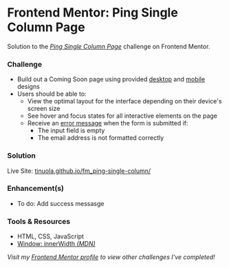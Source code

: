 # Frontend Mentor: Ping Single Column Page

Solution to the _[Ping Single Column Page](https://www.frontendmentor.io/challenges/ping-single-column-coming-soon-page-5cadd051fec04111f7b848da)_ challenge on Frontend Mentor.

### Challenge

- Build out a Coming Soon page using provided [desktop](/assets/design/desktop-design.jpg) and [mobile](/assets/design/mobile-design.jpg) designs
- Users should be able to:
  - View the optimal layout for the interface depending on their device's screen size
  - See hover and focus states for all interactive elements on the page
  - Receive an [error message](/assets/design/desktop-hover-error-states.jpg) when the form is submitted if:
    - The input field is empty
    - The email address is not formatted correctly

### Solution

Live Site: [tinuola.github.io/fm_ping-single-column/](https://tinuola.github.io/fm_ping-single-column/)


### Enhancement(s)

- To do: Add success messasge

### Tools & Resources

- HTML, CSS, JavaScript
- [Window: innerWidth _(MDN)_](https://developer.mozilla.org/en-US/docs/Web/API/Window/innerWidth)


_Visit my [Frontend Mentor profile](https://www.frontendmentor.io/profile/tinuola) to view other challenges I've completed!_
